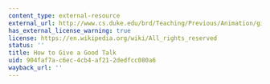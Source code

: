 ```yaml
---
content_type: external-resource
external_url: http://www.cs.duke.edu/brd/Teaching/Previous/Animation/giving-a-talk.html
has_external_license_warning: true
license: https://en.wikipedia.org/wiki/All_rights_reserved
status: ''
title: How to Give a Good Talk
uid: 904faf7a-c6ec-4cb4-af21-2dedfcc080a6
wayback_url: ''
---
```

